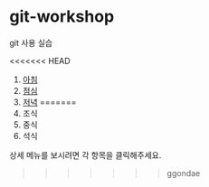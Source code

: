 # git-workshop
git 사용 실습

<<<<<<< HEAD
1. [아침](morning.md)
2. [점심](lunch.md)
3. [저녁](dinner.md)
=======
1. 조식
2. 중식
3. 석식

상세 메뉴를 보시려면 각 항목을 클릭해주세요.
>>>>>>> ggondae

